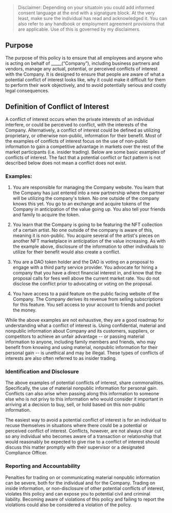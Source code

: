 > Disclaimer: Depending on your situatoin you could add informed consent language at the end with a signatgure block.  At the very least, make sure the individual has read and acknowledged it. You can also refer to any handbook or employment agreement provisions that are applicable. Use of this is governed by my disclaimers.  

## Purpose

The purpose of this policy is to ensure that all employees and anyone who is acting on behalf of _____(“Company”), including business partners and vendors, manage any actual, potential, or perceived conflicts of interest with the Company.  It is designed to ensure that people are aware of what a potential conflict of interest looks like, why it could make it difficult for them to perform their work objectively, and to avoid potentially serious and costly legal consequences.  

## Definition of Conflict of Interest

A conflict of interest occurs when the private interests of an individual interfere, or could be perceived to conflict, with the interests of the Company. Alternatively, a conflict of interest could be defined as utilizing proprietary, or otherwise non-public, information for their benefit.  Most of the examples of conflicts of interest focus on the use of non-public information to gain a competitive advantage in markets over the rest of the market participants (i.e. insider trading).  Below are some basic examples of conflicts of interest. The fact that a potential conflict or fact pattern  is not described below does not mean a conflict does not exist.  

### Examples:

  1. You are responsible for managing the Company website.  You learn that the Company has just entered into a new partnership where the partner will be utilizing the company's token. No one outside of the company knows this yet.  You go to an exchange and acquire tokens of the Company in anticipation of the value going up. You also tell your friends and family to acquire the token.  

  2. You learn that the Company is going to be featuring the NFT collection of a certain artist.  No one outside of the company is aware of this, meaning it is non-public.  You acquire several of the artist's pieces on another NFT marketplace in anticipation of the value increasing. As with the example above, disclosure of the information to other individuals to utilize for their benefit would also create a conflict.  
  
  3. You are a DAO token holder and the DAO is voting on a proposal to engage with a third party service provider.  You advocate for hiring a company that you have a direct financial interest in, and know that the proposal calls for fees well above the current market rate.  You do not disclose the conflict prior to advocating or voting on the proposal. 

  4. You have access to a paid feature on the public facing website of the Company.  The Company derives its revenue from selling subscriptions for this feature.  You sell access to your account to friends and pocket the money.  

While the above examples are not exhaustive, they are a good roadmap for understanding what a conflict of interest is.  Using confidential, material and nonpublic information about Company and its customers, suppliers, or competitors to achieve an unfair advantage -- or passing material information to anyone, including family members and friends, who may benefit from knowing and using material, nonpublic information for their personal gain -- is unethical and may be illegal.  These types of conflicts of interests  are also often referred to as insider trading. 


### Identification and Disclosure

The above examples of potential conflicts of interest, share commonalities.  Specifically, the use of material nonpublic information for personal gain. Conflicts  can also arise when passing along this information to someone else who is not privy to this information who would consider it important in arriving at a decision to buy, sell, or hold based on this non-public information.

The easiest way to avoid a potential conflict of interest is for an individual to recuse themselves in situations where there could be a potential or perceived conflict of interest.  Conflicts, however, are not always clear cut so any individual who becomes aware of a transaction or relationship that would reasonably be expected to give rise to a conflict of interest should discuss this matter promptly with their supervisor or a designated Compliance Officer.  

### Reporting and Accountability

Penalties for trading on or communicating material nonpublic information can be severe, both for the individual and for the Company.  Trading on inside information, or non-disclosure of other potential conflicts of interest, violates this policy and can expose you to potential civil and criminal liability. Becoming aware of violations of this policy and failing to report the violations could also be considered a violation of the policy.   









 
 

 














